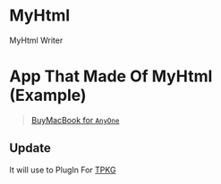 # MyHtml
MyHtml Writer
# App That Made Of MyHtml (Example)
 > [BuyMacBook for `AnyOne`](https://github.com/Tax0787/buymacbookfor--AnyOne)
## Update
It will use to PlugIn For [TPKG](https://github.com/Tax0787/TaxLibFW)
